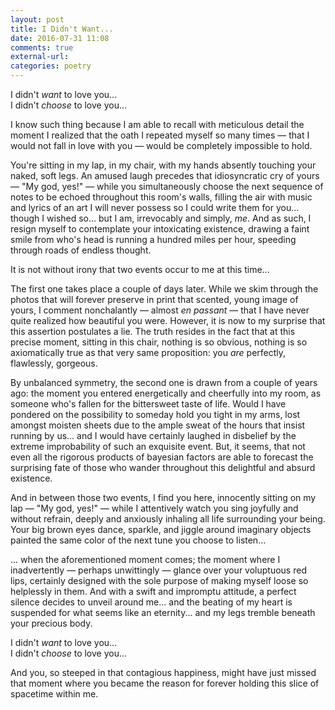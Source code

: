 ```yaml
---
layout: post
title: I Didn't Want...
date: 2016-07-31 11:08
comments: true
external-url:
categories: poetry
---
```


I didn't *want* to love you...<br/>
I didn't *choose* to love you...

I know such thing because I am able to recall with meticulous detail the moment I realized that the oath I repeated myself so many times — that I would not fall in love with you — would be completely impossible to hold.

You're sitting in my lap, in my chair, with my hands absently touching your naked, soft legs. An amused laugh precedes that idiosyncratic cry of yours — "My god, yes!" — while you simultaneously choose the next sequence of notes to be echoed throughout this room's walls, filling the air with music and lyrics of an art I will never possess so I could write them for you... though I wished so... but I am, irrevocably and simply, *me*. And as such, I resign myself to contemplate your intoxicating existence, drawing a faint smile from who's head is running a hundred miles per hour, speeding through roads of endless thought.

It is not without irony that two events occur to me at this time...

The first one takes place a couple of days later. While we skim through the photos that will forever preserve in print that scented, young image of yours, I comment nonchalantly — almost *en passant* — that I have never quite realized how beautiful you were. However, it is now to my surprise that this assertion postulates a lie. The truth resides in the fact that at this precise moment, sitting in this chair, nothing is so obvious, nothing is so axiomatically true as that very same proposition: you *are* perfectly, flawlessly, gorgeous.

By unbalanced symmetry, the second one is drawn from a couple of years ago: the moment you entered energetically and cheerfully into my room, as someone who's fallen for the bittersweet taste of life. Would I have pondered on the possibility to someday hold you tight in my arms, lost amongst moisten sheets due to the ample sweat of the hours that insist running by us... and I would have certainly laughed in disbelief by the extreme improbability of such an exquisite event. But, it seems, that not even all the rigorous products of bayesian factors are able to forecast the surprising fate of those who wander throughout this delightful and absurd existence.

And in between those two events, I find you here, innocently sitting on my lap — "My god, yes!" — while I attentively watch you sing joyfully and without refrain, deeply and anxiously inhaling all life surrounding your being. Your big brown eyes dance, sparkle, and jiggle around imaginary objects painted the same color of the next tune you choose to listen...

... when the aforementioned moment comes; the moment where I inadvertently — perhaps unwittingly — glance over your voluptuous red lips, certainly designed with the sole purpose of making myself loose so helplessly in them. And with a swift and impromptu attitude, a perfect silence decides to unveil around me... and the beating of my heart is suspended for what seems like an eternity... and my legs tremble beneath your precious body.

I didn't *want* to love you...<br/>
I didn't *choose* to love you...

And you, so steeped in that contagious happiness, might have just missed that moment where you became the reason for forever holding this slice of spacetime within me.
